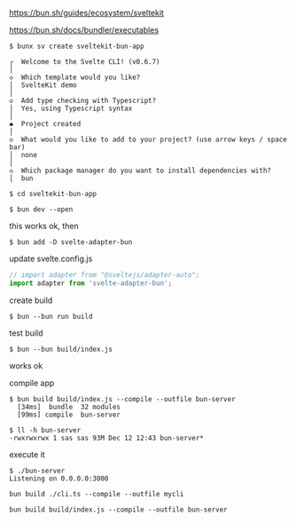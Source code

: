 https://bun.sh/guides/ecosystem/sveltekit

https://bun.sh/docs/bundler/executables

```shell
$ bunx sv create sveltekit-bun-app

┌  Welcome to the Svelte CLI! (v0.6.7)
│
◇  Which template would you like?
│  SvelteKit demo
│
◇  Add type checking with Typescript?
│  Yes, using Typescript syntax
│
◆  Project created
│
◇  What would you like to add to your project? (use arrow keys / space bar)
│  none
│
◇  Which package manager do you want to install dependencies with?
│  bun

$ cd sveltekit-bun-app

$ bun dev --open
```

this works ok, then

```shell
$ bun add -D svelte-adapter-bun
```

update svelte.config.js

```typescript
// import adapter from "@sveltejs/adapter-auto";
import adapter from 'svelte-adapter-bun';
```

create build

```shell
$ bun --bun run build
```

test build

```shell
$ bun --bun build/index.js
```

works ok

compile app

```shell
$ bun build build/index.js --compile --outfile bun-server
  [34ms]  bundle  32 modules
  [99ms] compile  bun-server

$ ll -h bun-server
-rwxrwxrwx 1 sas sas 93M Dec 12 12:43 bun-server*
```

execute it

```shell
$ ./bun-server
Listening on 0.0.0.0:3000
```

```shell
bun build ./cli.ts --compile --outfile mycli
```

```shell
bun build build/index.js --compile --outfile bun-server
```
